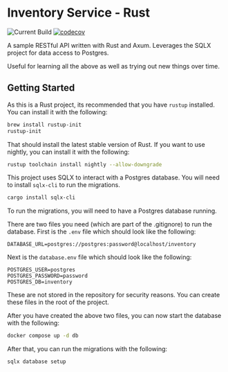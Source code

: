 # Inventory Service - Rust

![Current Build](https://github.com/tdrozdowski/inventory-service-rs/actions/workflows/main.yml/badge.svg)
[![codecov](https://codecov.io/github/tdrozdowski/inventory-service-rs/graph/badge.svg?token=GG5U2E7ZON)](https://codecov.io/github/tdrozdowski/inventory-service-rs)

A sample RESTful API written with Rust and Axum. Leverages the SQLX project for data access to Postgres.

Useful for learning all the above as well as trying out new things over time.

## Getting Started

As this is a Rust project, its recommended that you have `rustup` installed. You can install it with the following:

```bash
brew install rustup-init
rustup-init
```

That should install the latest stable version of Rust. If you want to use nightly, you can install it with the
following:

```bash
rustup toolchain install nightly --allow-downgrade
```

This project uses SQLX to interact with a Postgres database. You will need to install `sqlx-cli` to run the migrations.

```bash
cargo install sqlx-cli
```

To run the migrations, you will need to have a Postgres database running.

There are two files you need (which are part of the .gitignore) to run the database.
First is the `.env` file which should look like the following:

```
DATABASE_URL=postgres://postgres:password@localhost/inventory
```

Next is the `database.env` file which should look like the following:

```
POSTGRES_USER=postgres
POSTGRES_PASSWORD=password
POSTGRES_DB=inventory
``` 

These are not stored in the repository for security reasons. You can create these files in the root of the project.

After you have created the above two files, you can now start the database with the following:

```bash
docker compose up -d db
```

After that, you can run the migrations with the following:

```bash
sqlx database setup
```